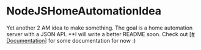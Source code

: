 # NodeJSHomeAutomationIdea
Yet another 2 AM idea to make something. The goal is a home automation server with a JSON API. **I will write a better README soon. Check out [[# Documentation]](https://github.com/egold555/NodeJSHomeAutomationIdea/tree/master/%23%20Documentation) for some documentation for now :)
